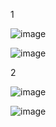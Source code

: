 1


![image](https://github.com/user-attachments/assets/0cca08ec-5afa-428c-8de4-5c7a00d844be)


![image](https://github.com/user-attachments/assets/440bf7b9-721a-4382-bdb6-5099b45f08aa)



2


![image](https://github.com/user-attachments/assets/33a3ab67-7094-49a4-94c8-681e5ed877c7)



![image](https://github.com/user-attachments/assets/c84e4837-ee3c-4492-b829-db85419992fd)
